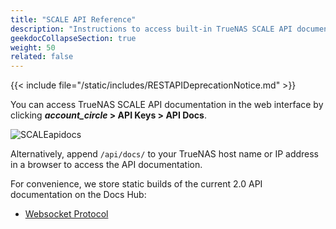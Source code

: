 ```yaml
---
title: "SCALE API Reference"
description: "Instructions to access built-in TrueNAS SCALE API documentation and links to static copies of the API documentation."
geekdocCollapseSection: true
weight: 50
related: false
---
```



{{< include file="/static/includes/RESTAPIDeprecationNotice.md" >}}

You can access TrueNAS SCALE API documentation in the web interface by clicking **<i class="material-icons" aria-hidden="true">account_circle</i> > API Keys > API Docs**.

![SCALEapidocs](/images/SCALE/Dashboard/APIKeysScreen.png "API Docs location")

Alternatively, append `/api/docs/` to your TrueNAS host name or IP address in a browser to access the API documentation.

For convenience, we store static builds of the current 2.0 API documentation on the Docs Hub:
* [Websocket Protocol](/api/scale_websocket_api.html)
